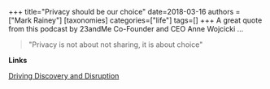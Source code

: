 +++
title="Privacy should be our choice"
date=2018-03-16
authors = ["Mark Rainey"]
[taxonomies]
categories=["life"]
tags=[]
+++
A great quote from this podcast by 23andMe Co-Founder and CEO Anne Wojcicki ... 
<!-- more -->

> "Privacy is not about not sharing, it is about choice"

__Links__

[Driving Discovery and Disruption](https://ecorner.stanford.edu/video/driving-discovery-and-disruption-entire-talk/)

